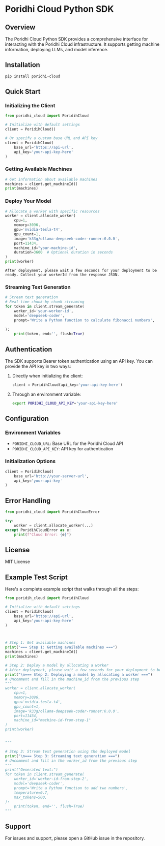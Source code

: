 # Poridhi Cloud Python SDK

## Overview

The Poridhi Cloud Python SDK provides a comprehensive interface for interacting with the Poridhi Cloud infrastructure. It supports getting machine information, deploying LLMs, and model inference.



## Installation

```bash
pip install poridhi-cloud
```

## Quick Start

### Initializing the Client

```python
from poridhi_cloud import PoridihCloud

# Initialize with default settings
client = PoridihCloud()

# Or specify a custom base URL and API key
client = PoridihCloud(
    base_url='https://api-url',
    api_key='your-api-key-here'
)
```

### Getting Available Machines

```python
# Get information about available machines
machines = client.get_machineId()
print(machines)
```

### Deploy Your Model

```python
# Allocate a worker with specific resources
worker = client.allocate_worker(
    cpu=1,
    memory=3096,
    gpu='nvidia-tesla-t4',
    gpu_count=1,
    image='k33g/ollama-deepseek-coder-runner:0.0.0',
    port=11434,
    machine_id="your-machine-id",
    duration=3600  # Optional duration in seconds
)
print(worker)
```

`After deployment, please wait a few seconds for your deployment to be ready. Collect your workerId from the response JSON.`

### Streaming Text Generation

```python
# Stream text generation
# Real-time chunk-by-chunk streaming
for token in client.stream_generate(
    worker_id='your-worker-id',
    model='deepseek-coder',
    prompt='Write a Python function to calculate fibonacci numbers',
   
):
    print(token, end='', flush=True)
```

## Authentication

The SDK supports Bearer token authentication using an API key. You can provide the API key in two ways:

1. Directly when initializing the client:
   ```python
   client = PoridihCloud(api_key='your-api-key-here')
   ```

2. Through an environment variable:
   ```bash
   export PORIDHI_CLOUD_API_KEY='your-api-key-here'
   ```

## Configuration

### Environment Variables

- `PORIDHI_CLOUD_URL`: Base URL for the Poridhi Cloud API
- `PORIDHI_CLOUD_API_KEY`: API key for authentication

### Initialization Options

```python
client = PoridihCloud(
    base_url='http://your-server-url',
    api_key='your-api-key'
)
```

## Error Handling

```python
from poridhi_cloud import PoridihCloudError

try:
    worker = client.allocate_worker(...)
except PoridihCloudError as e:
    print(f"Cloud Error: {e}")
```



## License

MIT License

## Example Test Script

Here's a complete example script that walks through all the steps:

```python
from poridih_cloud import PoridihCloud

# Initialize with default settings
client = PoridihCloud(
    base_url='https://api-url',
    api_key='your-api-key-here'
)



# Step 1: Get available machines
print("=== Step 1: Getting available machines ===")
machines = client.get_machineId()
print(machines)

# Step 2: Deploy a model by allocating a worker
# After deployment, please wait a few seconds for your deployment to be ready.
print("\n=== Step 2: Deploying a model by allocating a worker ===")
# Uncomment and fill in the machine_id from the previous step
"""
worker = client.allocate_worker(
    cpu=1,
    memory=3096,
    gpu='nvidia-tesla-t4',
    gpu_count=1,
    image='k33g/ollama-deepseek-coder-runner:0.0.0',
    port=11434,
    machine_id="machine-id-from-step-1"
)
print(worker)


"""

# Step 3: Stream text generation using the deployed model
print("\n=== Step 3: Streaming text generation ===")
# Uncomment and fill in the worker_id from the previous step
"""
print("Generated text:")
for token in client.stream_generate(
    worker_id='worker-id-from-step-2', 
    model='deepseek-coder', 
    prompt='Write a Python function to add two numbers',
    temperature=0.7,
    max_tokens=500,
):
    print(token, end='', flush=True)
"""
```
## Support

For issues and support, please open a GitHub issue in the repository.